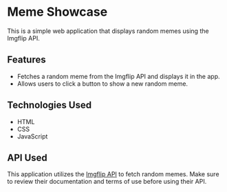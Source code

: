 # Meme Showcase

This is a simple web application that displays random memes using the Imgflip API.

## Features

- Fetches a random meme from the Imgflip API and displays it in the app.
- Allows users to click a button to show a new random meme.

## Technologies Used

- HTML
- CSS
- JavaScript

## API Used

This application utilizes the [Imgflip API](https://imgflip.com/api) to fetch random memes. Make sure to review their documentation and terms of use before using their API.
